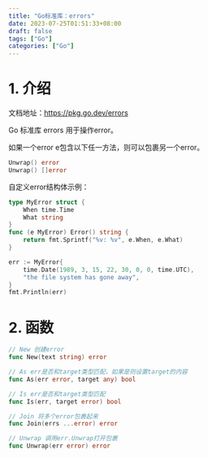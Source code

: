 ```yaml
---
title: "Go标准库：errors"
date: 2023-07-25T01:51:33+08:00
draft: false
tags: ["Go"]
categories: ["Go"]
---
```


# 1. 介绍

文档地址：https://pkg.go.dev/errors

Go 标准库 errors 用于操作error。

如果一个error e包含以下任一方法，则可以包裹另一个error。

```go
Unwrap() error
Unwrap() []error
```

自定义error结构体示例：

```go
type MyError struct {
	When time.Time
	What string
}
func (e MyError) Error() string {
	return fmt.Sprintf("%v: %v", e.When, e.What)
}

err := MyError{
	time.Date(1989, 3, 15, 22, 30, 0, 0, time.UTC),
	"the file system has gone away",
}
fmt.Println(err)
```

# 2. 函数

```go
// New 创建error
func New(text string) error

// As err是否和target类型匹配，如果是则设置target的内容
func As(err error, target any) bool

// Is err是否和target类型匹配
func Is(err, target error) bool

// Join 将多个error包裹起来
func Join(errs ...error) error

// Unwrap 调用err.Unwrap打开包裹
func Unwrap(err error) error
```

